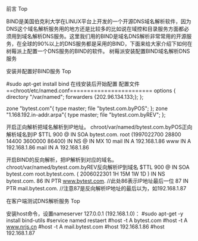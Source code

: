 前言
Top

BIND是美国伯克利大学在LINUX平台上开发的一个开源DNS域名解析软件，因为DNS这个域名解析服务用的地方还是比较多的比如说在域控和目录服务方面都必须用到域名解析DNS服务。这里我们用的BIND是域名DNS解析非常常用的开源服务，在全球的90%以上的DNS服务都是采用的BIND，下面来给大家介绍下如何在树莓派上配置一个DNS服务的BIND的软件。
树莓派安装配置BIND域名解析DNS服务

安装并配置好BIND服务
Top

#sudo apt-get install bind
在线安装后开始配置
配置文件
==chroot/etc/named.conf========================
options {
directory "/var/named";
forwarders {202.96.134.133;};
};


zone "bytest.com"{
type master;
file "bytest.com.byPOS";
};
zone "1.168.192.in-addr.arpa"{
type master;
file "bytest.com.byREV";
};


开启正向解析把域名解析到IP地址。
chroot/var/named/bytest.com.byPOS正向解析域名到IP
$TTL 900
@ IN SOA bytest.com. root (1997022700 28800 14400 3600000 86400)
IN NS @
IN MX 10 mail
IN A 192.168.1.86
www IN A 192.168.1.86
mail IN A 192.168.1.86


开启BIND的反向解析，把IP解析到对应的域名。
chroot/var/named/bytest.com.byREV反向解析IP到域名
$TTL 900
@ IN SOA bytest.com root.bytest.com. (
2006022301
1H
15M
1W
1D )
IN NS bytest.com.
86 IN PTR www.bytest.com. //此处86表示IP地址最后一位
87 IN PTR mail.bytest.com. //注意87是反向解析IP地址的最后以为，如192.168.1.87


在客户端测试DNS解析服务
Top

安装host命令，设置nameserver 127.0.0.1
(192.168.1.0)：
#sudo apt-get -y install bind-utils
#service named restaert
#host -t A bytest.com
#host -t A www.nrjs.cn
#host -t A mail.bytest.com
#host 192.168.1.86
#host 192.168.1.87